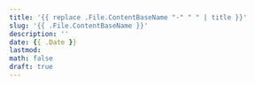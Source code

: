 ```yaml
---
title: '{{ replace .File.ContentBaseName "-" " " | title }}'
slug: '{{ .File.ContentBaseName }}'
description: ''
date: {{ .Date }}
lastmod: 
math: false
draft: true
---
```

